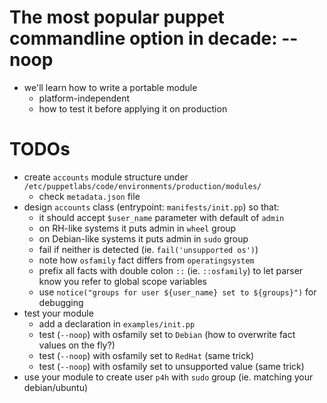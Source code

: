 # The most popular puppet commandline option in decade: --noop

* we'll learn how to write a portable module
  * platform-independent
  * how to test it before applying it on production

# TODOs

* create ```accounts``` module structure under ```/etc/puppetlabs/code/environments/production/modules/```
  * check ```metadata.json``` file
* design ```accounts``` class (entrypoint: ```manifests/init.pp```) so that:
  * it should accept ```$user_name``` parameter with default of ```admin```
  * on RH-like systems it puts admin in ```wheel``` group
  * on Debian-like systems it puts admin in ```sudo``` group
  * fail if neither is detected (ie. ```fail('unsupported os')```)
  * note how ```osfamily``` fact differs from ```operatingsystem```
  * prefix all facts with double colon ```::``` (ie. ```::osfamily```) to let parser know you refer to global scope variables
  * use ```notice("groups for user ${user_name} set to ${groups}")``` for debugging
* test your module
  * add a declaration in ```examples/init.pp```
  * test (```--noop```) with osfamily set to ```Debian``` (how to overwrite fact values on the fly?)
  * test (```--noop```) with osfamily set to ```RedHat``` (same trick)
  * test (```--noop```) with osfamily set to unsupported value (same trick)
* use your module to create user ```p4h``` with ```sudo``` group (ie. matching your debian/ubuntu)
